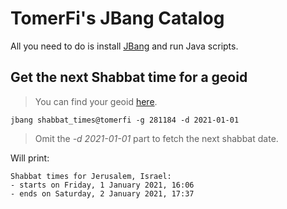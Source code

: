 # TomerFi's JBang Catalog

All you need to do is install [JBang](https://www.jbang.dev/) and run Java scripts.

## Get the next Shabbat time for a geoid

> You can find your geoid [here](https://www.geonames.org/).

```shell
jbang shabbat_times@tomerfi -g 281184 -d 2021-01-01
```

> Omit the *-d 2021-01-01* part to fetch the next shabbat date.

Will print:

```text
Shabbat times for Jerusalem, Israel:
- starts on Friday, 1 January 2021, 16:06
- ends on Saturday, 2 January 2021, 17:37
```
